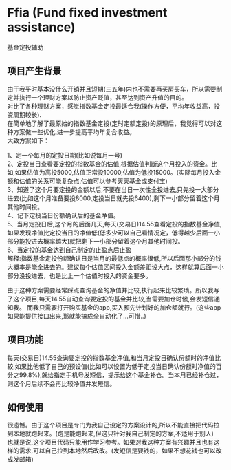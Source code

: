 # Ffia (Fund fixed investment assistance) 
基金定投辅助

## 项目产生背景  
由于我平时基本没什么开销并且短期(三五年)内也不需要再买房买车，所以需要制定并执行一个理财方案以防止资产贬值，甚至达到资产升值的目的。  
对比了各种理财方案，感觉指数基金定投最适合我(操作方便，平均年收益高，投资周期较长).  
在简单地了解了最原始的指数基金定投(定时定额定投)的原理后，我觉得可以对这种方案做一些优化,进一步提高平均年复合收益。   
大致方案如下： 

1、定一个每月的定投日期(比如说每月一号)  
2、定投当日查看要定投的指数基金的估值,根据估值判断这个月投入的资金。比如,如果估值为高投5000,估值正常投10000,估值为低投15000。(实际每月投入金额和估值的关系可能复杂点,估值可以参考天天基金或支付宝)  
3、知道了这个月要定投的金额以后,不要在当日一次性全投进去,只先投一大部分进去(比如这个月准备要投8000,定投当日就先投6400),剩下一小部分留着这个月其他时间投。  
4、记下定投当日份额确认后的基金净值。  
5、当月定投日后,这个月的后面几天,每天(交易日)14.55查看定投的指数基金净值,如果发现净值比定投当日的净值低(低多少可以自己看情况定，低得越少后面一小部分能投进去概率越大)就把剩下一小部分留着这个月其他时间投。  
6、当定投的基金达到自己制定的止盈点后止盈    
解释:指数基金定投份额确认日是当月的最低点的概率很低,所以后面那小部分的钱大概率是能全进去的。建议每个估值区间投入金额差距设大点，这样就算后面一小部分没投进去，也是比上一个估值时投入的资金要多。

由于这种方案需要经常踩点查询基金的净值并比较,执行起来比较繁琐。所以我写了这个项目,每天14.55自动查询要定投的基金并比较,当需要加仓时候,会发短信通知我。
而我只需要打开购买基金的app,买入预先计划好的加仓额就行。(这些app如果能提供接口出来,那就能搞成全自动化了...可惜..)

## 项目功能
每天(交易日)14.55查询要定投的指数基金净值,和当月定投日确认份额时的净值比较,如果比他低了自己的预设值(比如可以设置为低于定投当日确认份额时净值的百分之99.8%),就给指定手机号发短信，提示给这个基金补仓。当本月已经补仓过，则这个月后续不会再比较净值并发短信。

## 如何使用
很遗憾。由于这个项目是专门为我自己设定的方案设计的,所以不能直接把代码拉到本地就跑起来。(跑是能跑起来,但这只针对我自己制定的方案,不适用于别人)  
也就是说,这个项目代码只能用作学习参考。如果对我这种方案有兴趣并且也有这样的需求,可以自己拉到本地然后改改。(发短信是要钱的，如果不想花钱也可以改成发邮箱)  



